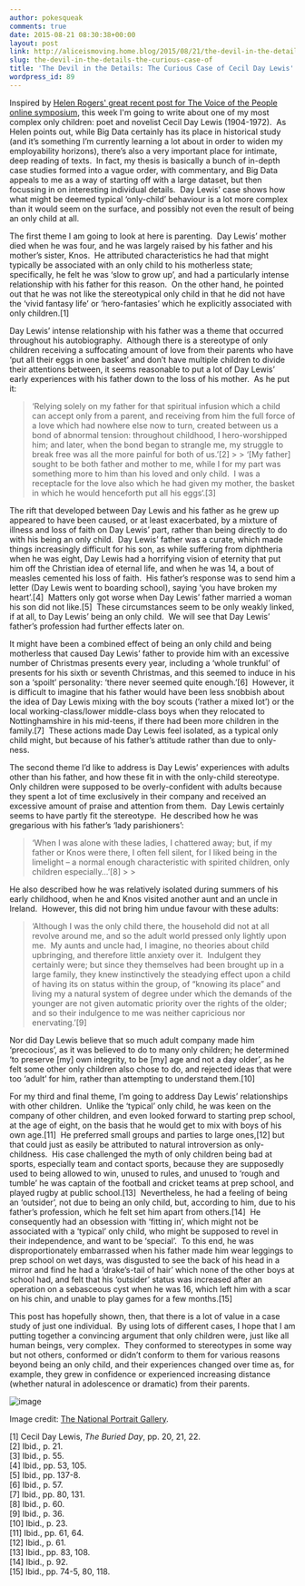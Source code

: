 ```yaml
---
author: pokesqueak
comments: true
date: 2015-08-21 08:30:38+00:00
layout: post
link: http://aliceismoving.home.blog/2015/08/21/the-devil-in-the-details-the-curious-case-of/
slug: the-devil-in-the-details-the-curious-case-of
title: 'The Devil in the Details: The Curious Case of Cecil Day Lewis'
wordpress_id: 89
---
```


Inspired by [Helen Rogers' great recent post for The Voice of the People online symposium](https://manyheadedmonster.wordpress.com/2015/08/07/captured-voices-2/), this week I'm going to write about one of my most complex only children: poet and novelist Cecil Day Lewis (1904-1972).  As Helen points out, while Big Data certainly has its place in historical study (and it’s something I’m currently learning a lot about in order to widen my employability horizons), there’s also a very important place for intimate, deep reading of texts.  In fact, my thesis is basically a bunch of in-depth case studies formed into a vague order, with commentary, and Big Data appeals to me as a way of starting off with a large dataset, but then focussing in on interesting individual details.  Day Lewis’ case shows how what might be deemed typical ‘only-child’ behaviour is a lot more complex than it would seem on the surface, and possibly not even the result of being an only child at all.

The first theme I am going to look at here is parenting.  Day Lewis’ mother died when he was four, and he was largely raised by his father and his mother’s sister, Knos.  He attributed characteristics he had that might typically be associated with an only child to his motherless state; specifically, he felt he was ‘slow to grow up’, and had a particularly intense relationship with his father for this reason.  On the other hand, he pointed out that he was not like the stereotypical only child in that he did not have the ‘vivid fantasy life’ or ‘hero-fantasies’ which he explicitly associated with only children.[1]

Day Lewis’ intense relationship with his father was a theme that occurred throughout his autobiography.  Although there is a stereotype of only children receiving a suffocating amount of love from their parents who have ‘put all their eggs in one basket’ and don’t have multiple children to divide their attentions between, it seems reasonable to put a lot of Day Lewis’ early experiences with his father down to the loss of his mother.  As he put it:

<blockquote>‘Relying solely on my father for that spiritual infusion which a child can accept only from a parent, and receiving from him the full force of a love which had nowhere else now to turn, created between us a bond of abnormal tension: throughout childhood, I hero-worshipped him; and later, when the bond began to strangle me, my struggle to break free was all the more painful for both of us.’[2]
> 
> ‘[My father] sought to be both father and mother to me, while I for my part was something more to him than his loved and only child.  I was a receptacle for the love also which he had given my mother, the basket in which he would henceforth put all his eggs‘.[3]  

> 
> </blockquote>

The rift that developed between Day Lewis and his father as he grew up appeared to have been caused, or at least exacerbated, by a mixture of illness and loss of faith on Day Lewis’ part, rather than being directly to do with his being an only child.  Day Lewis’ father was a curate, which made things increasingly difficult for his son, as while suffering from diphtheria when he was eight, Day Lewis had a horrifying vision of eternity that put him off the Christian idea of eternal life, and when he was 14, a bout of measles cemented his loss of faith.  His father’s response was to send him a letter (Day Lewis went to boarding school), saying ‘you have broken my heart’.[4]  Matters only got worse when Day Lewis’ father married a woman his son did not like.[5]  These circumstances seem to be only weakly linked, if at all, to Day Lewis’ being an only child.  We will see that Day Lewis’ father’s profession had further effects later on.

It might have been a combined effect of being an only child and being motherless that caused Day Lewis’ father to provide him with an excessive number of Christmas presents every year, including a ‘whole trunkful’ of presents for his sixth or seventh Christmas, and this seemed to induce in his son a ‘spoilt’ personality: ‘there never seemed quite enough.’[6]  However, it is difficult to imagine that his father would have been less snobbish about the idea of Day Lewis mixing with the boy scouts (’rather a mixed lot’) or the local working-class/lower middle-class boys when they relocated to Nottinghamshire in his mid-teens, if there had been more children in the family.[7]  These actions made Day Lewis feel isolated, as a typical only child might, but because of his father’s attitude rather than due to only-ness.

The second theme I’d like to address is Day Lewis’ experiences with adults other than his father, and how these fit in with the only-child stereotype.  Only children were supposed to be overly-confident with adults because they spent a lot of time exclusively in their company and received an excessive amount of praise and attention from them.  Day Lewis certainly seems to have partly fit the stereotype.  He described how he was gregarious with his father’s ‘lady parishioners’:

<blockquote>‘When I was alone with these ladies, I chattered away; but, if my father or Knos were there, I often fell silent, for I liked being in the limelight – a normal enough characteristic with spirited children, only children especially…’[8]
> 
> </blockquote>

He also described how he was relatively isolated during summers of his early childhood, when he and Knos visited another aunt and an uncle in Ireland.  However, this did not bring him undue favour with these adults:

<blockquote>‘Although I was the only child there, the household did not at all revolve around me, and so the adult world pressed only lightly upon me.  My aunts and uncle had, I imagine, no theories about child upbringing, and therefore little anxiety over it.  Indulgent they certainly were; but since they themselves had been brought up in a large family, they knew instinctively the steadying effect upon a child of having its on status within the group, of “knowing its place” and living my a natural system of degree under which the demands of the younger are not given automatic priority over the rights of the older; and so their indulgence to me was neither capricious nor enervating.’[9]  

> 
> </blockquote>

Nor did Day Lewis believe that so much adult company made him ‘precocious’, as it was believed to do to many only children; he determined ‘to preserve [my] own integrity, to be [my] age and not a day older’, as he felt some other only children also chose to do, and rejected ideas that were too ‘adult’ for him, rather than attempting to understand them.[10]  


For my third and final theme, I’m going to address Day Lewis’ relationships with other children.  Unlike the ‘typical’ only child, he was keen on the company of other children, and even looked forward to starting prep school, at the age of eight, on the basis that he would get to mix with boys of his own age.[11]  He preferred small groups and parties to large ones,[12] but that could just as easily be attributed to natural introversion as only-childness.  His case challenged the myth of only children being bad at sports, especially team and contact sports, because they are supposedly used to being allowed to win, unused to rules, and unused to ‘rough and tumble’ he was captain of the football and cricket teams at prep school, and played rugby at public school.[13]  Nevertheless, he had a feeling of being an ‘outsider’, not due to being an only child, but, according to him, due to his father’s profession, which he felt set him apart from others.[14]  He consequently had an obsession with ‘fitting in’, which might not be associated with a ‘typical’ only child, who might be supposed to revel in their independence, and want to be ‘special’.  To this end, he was disproportionately embarrassed when his father made him wear leggings to prep school on wet days, was disgusted to see the back of his head in a mirror and find he had a ‘drake’s-tail of hair’ which none of the other boys at school had, and felt that his ‘outsider’ status was increased after an operation on a sebasceous cyst when he was 16, which left him with a scar on his chin, and unable to play games for a few months.[15]

This post has hopefully shown, then, that there is a lot of value in a case study of just one individual.  By using lots of different cases, I hope that I am putting together a convincing argument that only children were, just like all human beings, very complex.  They conformed to stereotypes in some way but not others, conformed or didn’t conform to them for various reasons beyond being an only child, and their experiences changed over time as, for example, they grew in confidence or experienced increasing distance (whether natural in adolescence or dramatic) from their parents.

![image](https://66.media.tumblr.com/367a9266f4e99bb1c81bcc3656a253a1/tumblr_inline_nte3jnf5rz1s70b7a_540.jpg)

Image credit: [The National Portrait Gallery](http://www.npg.org.uk/collections/search/portrait/mw111599/Cecil-Day-Lewis).  


[1] Cecil Day Lewis, _The Buried Day_, pp. 20, 21, 22.  
[2] Ibid., p. 21.  
[3] Ibid., p. 55.  
[4] Ibid., pp. 53, 105.  
[5] Ibid., pp. 137-8.  
[6] Ibid., p. 57.  
[7] Ibid., pp. 80, 131.  
[8] Ibid., p. 60.  
[9] Ibid., p. 36.  
[10] Ibid., p. 23.  
[11] Ibid., pp. 61, 64.  
[12] Ibid., p. 61.  
[13] Ibid., pp. 83, 108.  
[14] Ibid., p. 92.  
[15] Ibid., pp. 74-5, 80, 118.  

